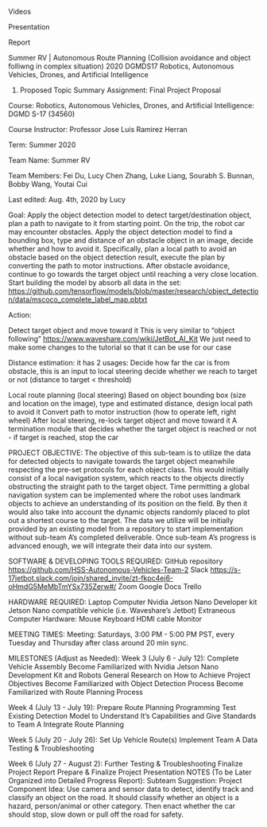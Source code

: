 Videos


Presentation


Report




Summer RV | Autonomous Route Planning (Collision avoidance and object folliwng in complex situation)
2020 DGMDS17 Robotics, Autonomous Vehicles, Drones, and Artificial Intelligence 

1. Proposed Topic Summary
Assignment: Final Project Proposal

Course: Robotics, Autonomous Vehicles, Drones, and Artificial Intelligence: DGMD S-17 (34560)

Course Instructor: Professor Jose Luis Ramirez Herran

Term: Summer 2020

Team Name: Summer RV

Team Members: Fei Du, Lucy Chen Zhang, Luke Liang, Sourabh S. Bunnan, Bobby Wang, Youtai Cui

Last edited: Aug. 4th, 2020 by Lucy


Goal:
Apply the object detection model to detect target/destination object, plan a path to navigate to it from starting point. On the trip, the robot car may encounter obstacles. Apply the object detection model to find a bounding box, type and distance of an obstacle object in an image, decide whether and how to avoid it. Specifically, plan a local path to avoid an obstacle based on the object detection result, execute the plan by converting the path to motor instructions. After obstacle avoidance, continue to go towards the target object until reaching a very close location.
Start building the model by absorb all data in the set:
https://github.com/tensorflow/models/blob/master/research/object_detection/data/mscoco_complete_label_map.pbtxt


Action:

Detect target object and move toward it
This is very similar to “object following” https://www.waveshare.com/wiki/JetBot_AI_Kit
We just need to make some changes to the tutorial so that it can be use for our case

Distance estimation: it has 2 usages:
Decide how far the car is from obstacle, this is an input to local steering
decide whether we reach to target or not (distance to target < threshold)

Local route planning (local steering)
Based on object bounding box (size and location on the image), type and estimated distance, design local path to avoid it
Convert path to motor instruction (how to operate left, right wheel)
After local steering, re-lock target object and move toward it
A termination module that decides whether the target object is reached or not
	    -  if target is reached, stop the car
 

PROJECT OBJECTIVE: 
The objective of this sub-team is to utilize the data for detected objects to navigate towards the target object meanwhile respecting the pre-set protocols for each object class. This would initially consist of a local navigation system, which reacts to the objects directly obstructing the straight path to the target object. Time permitting a global navigation system can be implemented where the robot uses landmark objects to achieve an understanding of its position on the field. By then it would also take into account the dynamic objects randomly placed to plot out a shortest course to the target. The data we utilize will be initially provided by an existing model from a repository to start implementation without sub-team A’s completed deliverable. Once sub-team A’s progress is advanced enough, we will integrate their data into our system.

SOFTWARE & DEVELOPING TOOLS REQUIRED:
GitHub repository
https://github.com/HSS-Autonomous-Vehicles-Team-2
Slack https://s-17jetbot.slack.com/join/shared_invite/zt-fkpc4ej6-oHmdG5MeMbTmYSx735Zerw#/
Zoom
Google Docs
Trello

HARDWARE REQUIRED:
Laptop Computer
Nvidia Jetson Nano Developer kit
Jetson Nano compatible vehicle (i.e. Waveshare’s Jetbot)
Extraneous Computer Hardware:
Mouse
Keyboard
HDMI cable
Monitor

MEETING TIMES:
Meeting: Saturdays, 3:00 PM - 5:00 PM PST, every Tuesday and Thursday after class around 20 min sync. 


MILESTONES (Adjust as Needed):
Week 3 (July 6 - July 12): 
Complete Vehicle Assembly
Become Familiarized with Nvidia Jetson Nano Development Kit and Robots
General Research on How to Achieve Project Objectives
Become Familiarized with Object Detection Process
Become Familiarized with Route Planning Process

Week 4 (July 13 - July 19): 
Prepare Route Planning Programming 
Test Existing Detection Model to Understand It’s Capabilities and Give Standards to Team A
Integrate Route Planning

Week 5 (July 20 - July 26): 
Set Up Vehicle Route(s)
Implement Team A Data
Testing & Troubleshooting

Week 6 (July 27 - August 2): 
Further Testing & Troubleshooting
Finalize Project Report
Prepare & Finalize Project Presentation
NOTES (To be Later Organized into Detailed Progress Report):
Subteam Suggestion: Project Component Idea: Use camera and sensor data to detect, identify track and classify an object on the road. It should classify whether an object is a hazard, person/animal or other category. Then enact whether the car should stop, slow down or pull off the road for safety.
